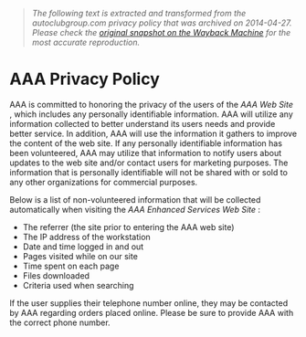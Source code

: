 > *The following text is extracted and transformed from the autoclubgroup.com privacy policy that was archived on 2014-04-27. Please check the [original snapshot on the Wayback Machine](https://web.archive.org/web/20140427083839id_/http%3A//www.aaa.com/aaa/SubDomains/misc/privacy-policy.htm) for the most accurate reproduction.*

# AAA Privacy Policy

AAA is committed to honoring the privacy of the users of the _AAA Web Site_ , which includes any personally identifiable information. AAA will utilize any information collected to better understand its users needs and provide better service. In addition, AAA will use the information it gathers to improve the content of the web site. If any personally identifiable information has been volunteered, AAA may utilize that information to notify users about updates to the web site and/or contact users for marketing purposes. The information that is personally identifiable will not be shared with or sold to any other organizations for commercial purposes. 

Below is a list of non-volunteered information that will be collected automatically when visiting the _AAA Enhanced Services Web Site_ : 

  * The referrer (the site prior to entering the AAA web site)
  * The IP address of the workstation
  * Date and time logged in and out
  * Pages visited while on our site
  * Time spent on each page
  * Files downloaded
  * Criteria used when searching



If the user supplies their telephone number online, they may be contacted by AAA regarding orders placed online. Please be sure to provide AAA with the correct phone number. 
